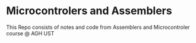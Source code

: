 # Microcontrolers and Assemblers

This Repo consists of notes and code from Assemblers and Microcontroler course @ AGH UST